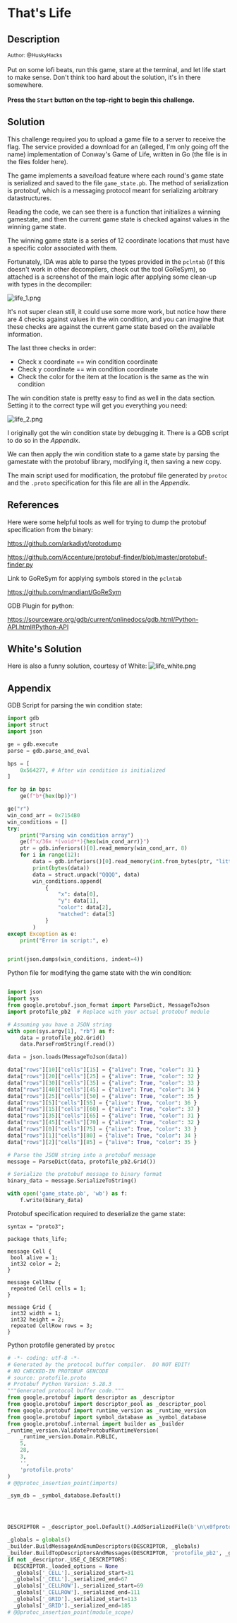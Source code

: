 # That's Life

## Description

<small>Author: @HuskyHacks</small><br><br>Put on some lofi beats, run this game, stare at the terminal, and let life start to make sense. Don't think too hard about the solution, it's in there somewhere.
<br><br> <b>Press the <code>Start</code> button on the top-right to begin this challenge.</b>


## Solution

This challenge required you to upload a game file to a server to receive the flag. The service provided a download for an (alleged, I'm only going off the name) implementation of Conway's Game of Life, written in Go (the file is in the files folder here).

The game implements a save/load feature where each round's game state is serialized and saved to the file `game_state.pb`. The method of serialization is protobuf, which is a messaging protocol meant for serializing arbitrary datastructures.

Reading the code, we can see there is a function that initializes a winning gamestate, and then the current game state is checked against values in the winning game state.

The winning game state is a series of 12 coordinate locations that must have a specific color associated with them.

Fortunately, IDA was able to parse the types provided in the `pclntab` (if this doesn't work in other decompilers, check out the tool GoReSym), so attached is a screenshot of the main logic after applying some clean-up with types in the decompiler:

![life_1.png](/images/life_1.png)

It's not super clean still, it could use some more work, but notice how there are 4 checks against values in the win condition, and you can imagine that these checks are against the current game state based on the available information.

The last three checks in order:
* Check x coordinate == win condition coordinate
* Check y coordinate == win condition coordinate
* Check the color for the item at the location is the same as the win condition

The win condition state is pretty easy to find as well in the data section. Setting it to the correct type will get you everything you need:

![life_2.png](/images/life_2.png)

I originally got the win condition state by debugging it. There is a GDB script to do so in the _Appendix_.

We can then apply the win condition state to a game state by parsing the gamestate with the protobuf library, modifying it, then saving a new copy.

The main script used for modification, the protobuf file generated by `protoc` and the `.proto` specification for this file are all in the _Appendix_.

## References

Here were some helpful tools as well for trying to dump the protobuf specification from the binary:

https://github.com/arkadiyt/protodump

https://github.com/Accenture/protobuf-finder/blob/master/protobuf-finder.py


Link to GoReSym for applying symbols stored in the `pclntab`

https://github.com/mandiant/GoReSym

GDB Plugin for python:

https://sourceware.org/gdb/current/onlinedocs/gdb.html/Python-API.html#Python-API


## White's Solution

Here is also a funny solution, courtesy of White:
![life_white.png](/images/life_white.png)

## Appendix

GDB Script for parsing the win condition state:
```python
import gdb
import struct
import json

ge = gdb.execute
parse = gdb.parse_and_eval

bps = [
    0x564277, # After win condition is initialized
]

for bp in bps:
    ge(f"b*{hex(bp)}")

ge("r")
win_cond_arr = 0x7154B0
win_conditions = []
try:
    print("Parsing win condition array")
    ge(f"x/36x *(void**){hex(win_cond_arr)}")
    ptr = gdb.inferiors()[0].read_memory(win_cond_arr, 8)
    for i in range(12):
        data = gdb.inferiors()[0].read_memory(int.from_bytes(ptr, "little")+(i*8*4), 4*8)
        print(bytes(data))
        data = struct.unpack("QQQQ", data)
        win_conditions.append(
            {
                "x": data[0],
                "y": data[1],
                "color": data[2],
                "matched": data[3]
            }
        )
except Exception as e:
    print("Error in script:", e)


print(json.dumps(win_conditions, indent=4))
```

Python file for modifying the game state with the win condition:
```python

import json
import sys
from google.protobuf.json_format import ParseDict, MessageToJson
import protofile_pb2  # Replace with your actual protobuf module

# Assuming you have a JSON string
with open(sys.argv[1], "rb") as f:
    data = protofile_pb2.Grid()
    data.ParseFromString(f.read())

data = json.loads(MessageToJson(data))

data["rows"][10]["cells"][15] = {"alive": True, "color": 31 }
data["rows"][20]["cells"][25] = {"alive": True, "color": 32 }
data["rows"][30]["cells"][35] = {"alive": True, "color": 33 }
data["rows"][40]["cells"][45] = {"alive": True, "color": 34 }
data["rows"][25]["cells"][50] = {"alive": True, "color": 35 }
data["rows"][5]["cells"][55] = {"alive": True, "color": 36 }
data["rows"][15]["cells"][60] = {"alive": True, "color": 37 }
data["rows"][35]["cells"][65] = {"alive": True, "color": 31 }
data["rows"][45]["cells"][70] = {"alive": True, "color": 32 }
data["rows"][0]["cells"][75] = {"alive": True, "color": 33 }
data["rows"][1]["cells"][80] = {"alive": True, "color": 34 }
data["rows"][2]["cells"][85] = {"alive": True, "color": 35 }

# Parse the JSON string into a protobuf message
message = ParseDict(data, protofile_pb2.Grid())

# Serialize the protobuf message to binary format
binary_data = message.SerializeToString()

with open('game_state.pb', 'wb') as f:
    f.write(binary_data)
```

Protobuf specification required to deserialize the game state:
```
syntax = "proto3";

package thats_life;

message Cell {
 bool alive = 1;
 int32 color = 2;
}

message CellRow {
 repeated Cell cells = 1;
}

message Grid {
 int32 width = 1;
 int32 height = 2;
 repeated CellRow rows = 3;
}
```

Python protofile generated by `protoc`
```python
# -*- coding: utf-8 -*-
# Generated by the protocol buffer compiler.  DO NOT EDIT!
# NO CHECKED-IN PROTOBUF GENCODE
# source: protofile.proto
# Protobuf Python Version: 5.28.3
"""Generated protocol buffer code."""
from google.protobuf import descriptor as _descriptor
from google.protobuf import descriptor_pool as _descriptor_pool
from google.protobuf import runtime_version as _runtime_version
from google.protobuf import symbol_database as _symbol_database
from google.protobuf.internal import builder as _builder
_runtime_version.ValidateProtobufRuntimeVersion(
    _runtime_version.Domain.PUBLIC,
    5,
    28,
    3,
    '',
    'protofile.proto'
)
# @@protoc_insertion_point(imports)

_sym_db = _symbol_database.Default()




DESCRIPTOR = _descriptor_pool.Default().AddSerializedFile(b'\n\x0fprotofile.proto\x12\nthats_life\"$\n\x04\x43\x65ll\x12\r\n\x05\x61live\x18\x01 \x01(\x08\x12\r\n\x05\x63olor\x18\x02 \x01(\x05\"*\n\x07\x43\x65llRow\x12\x1f\n\x05\x63\x65lls\x18\x01 \x03(\x0b\x32\x10.thats_life.Cell\"H\n\x04Grid\x12\r\n\x05width\x18\x01 \x01(\x05\x12\x0e\n\x06height\x18\x02 \x01(\x05\x12!\n\x04rows\x18\x03 \x03(\x0b\x32\x13.thats_life.CellRowb\x06proto3')

_globals = globals()
_builder.BuildMessageAndEnumDescriptors(DESCRIPTOR, _globals)
_builder.BuildTopDescriptorsAndMessages(DESCRIPTOR, 'protofile_pb2', _globals)
if not _descriptor._USE_C_DESCRIPTORS:
  DESCRIPTOR._loaded_options = None
  _globals['_CELL']._serialized_start=31
  _globals['_CELL']._serialized_end=67
  _globals['_CELLROW']._serialized_start=69
  _globals['_CELLROW']._serialized_end=111
  _globals['_GRID']._serialized_start=113
  _globals['_GRID']._serialized_end=185
# @@protoc_insertion_point(module_scope)
```
